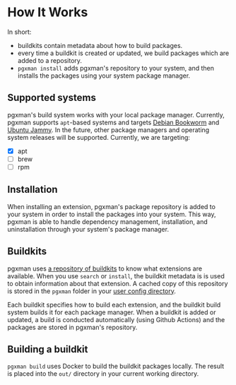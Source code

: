 # How It Works

In short:

* buildkits contain metadata about how to build packages.
* every time a buildkit is created or updated, we build packages which are
  added to a repository.
* `pgxman install` adds pgxman's repository to your system, and then installs
  the packages using your system package manager.

## Supported systems

pgxman's build system works with your local package manager. Currently, pgxman
supports `apt`-based systems and targets [Debian
Bookworm](https://www.debian.org/releases/bookworm) and [Ubuntu
Jammy](https://releases.ubuntu.com/jammy). In the future, other package
managers and operating system releases will be supported. Currently, we are
targeting:

- [x] apt
- [ ] brew
- [ ] rpm

## Installation

When installing an extension, pgxman's package repository is added to your
system in order to install the packages into your system. This way, pgxman is
able to handle dependency management, installation, and uninstallation through
your system's package manager.

## Buildkits

pgxman uses [a repository of
buildkits](https://github.com/pgxman/buildkit/tree/main/buildkit) to know what
extensions are available. When you use `search` or `install`, the buildkit
metadata is is used to obtain information about that extension. A cached copy
of this repository is stored in the `pgxman` folder in your [user config
directory](https://pkg.go.dev/os#UserConfigDir).

Each buildkit specifies how to build each extension, and the buildkit build
system builds it for each package manager. When a buildkit is added or updated,
a build is conducted automatically (using Github Actions) and the packages are
stored in pgxman's repository.

## Building a buildkit

`pgxman build` uses Docker to build the buildkit packages locally. The result
is placed into the `out/` directory in your current working directory.
